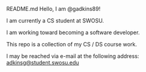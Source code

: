 README.md
Hello, I am @gadkins89!

I am currently a CS student at SWOSU.

I am working toward becoming a software developer.

This repo is a collection of my CS / DS course work.

I may be reached via e-mail at the following address: adkinsg@student.swosu.edu

